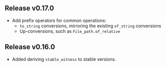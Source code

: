 ## Release v0.17.0

* Add prefix operators for common operations:
  - `to_string` conversions, mirroring the existing `of_string` conversions
  - Up-conversions, such as `File_path.of_relative`


## Release v0.16.0

* Added deriving `stable_witness` to stable versions.
